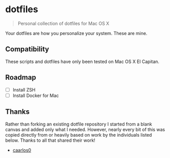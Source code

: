 # dotfiles
> Personal collection of dotfiles for Mac OS X

Your dotfiles are how you personalize your system. These are mine.

## Compatibility

These scripts and dotfiles have only been tested on Mac OS X El Capitan.

## Roadmap

- [ ] Install ZSH
- [ ] Install Docker for Mac

## Thanks

Rather than forking an existing dotfile repository I started from a blank canvas
and added only what I needed.  However, nearly every bit of this was copied
directly from or heavily based on work by the individuals listed below.
Thanks to all that shared their work!

* [caarlos0](https://github.com/caarlos0/dotfiles)

